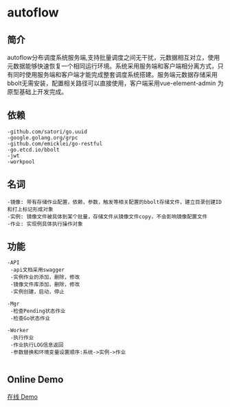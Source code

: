 # autoflow

## 简介

autoflow分布调度系统服务端,支持批量调度之间无干扰，元数据相互对立，使用元数据能够快速恢复一个相同运行环境。系统采用服务端和客户端相分离方式，只有同时使用服务端和客户端才能完成整套调度系统搭建。服务端元数据存储采用bbolt无需安装，配置相关路径可以直接使用，客户端采用vue-element-admin 为原型基础上开发完成。

## 依赖
```
-github.com/satori/go.uuid
-google.golang.org/grpc
-github.com/emicklei/go-restful
-go.etcd.io/bbolt
-jwt
-workpool

```
## 名词
```
-镜像: 带有存储作业配置，依赖，参数，触发等相关配置的bbolt存储文件，建立目录创建ID和打上标记形成对象
-实例: 镜像文件被具体到某个批量，存储文件从镜像文件copy，不会影响镜像配置文件
-作业: 实现例具体执行操作对象

```
## 功能
```
-API
 -api文档采用swagger
 -实例作业的添加，删除，修改
 -镜像文件库添加，删除，修改
 -实例创建，启动，停止
 
-Mgr
 -检查Pending状态作业
 -检查Go状态作业
 
-Worker
 -执行作业
 -作业执行LOG信息返回
 -参数替换和环境变量设置顺序:系统->实例->作业
 
```

## Online Demo

[在线 Demo](https://122.51.161.53:12300)
